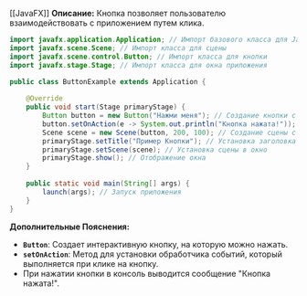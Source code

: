 [[JavaFX]]
**Описание:** Кнопка позволяет пользователю взаимодействовать с приложением путем клика.

``` java ignore
import javafx.application.Application; // Импорт базового класса для JavaFX-приложений
import javafx.scene.Scene; // Импорт класса для сцены
import javafx.scene.control.Button; // Импорт класса для кнопки
import javafx.stage.Stage; // Импорт класса для окна приложения

public class ButtonExample extends Application {
    
    @Override
    public void start(Stage primaryStage) {
        Button button = new Button("Нажми меня"); // Создание кнопки с текстом
        button.setOnAction(e -> System.out.println("Кнопка нажата!")); // Обработчик события при клике
        Scene scene = new Scene(button, 200, 100); // Создание сцены с кнопкой и размером
        primaryStage.setTitle("Пример Кнопки"); // Установка заголовка окна
        primaryStage.setScene(scene); // Установка сцены в окно
        primaryStage.show(); // Отображение окна
    }
    
    public static void main(String[] args) {
        launch(args); // Запуск приложения
    }
}
```

**Дополнительные Пояснения:**

- **`Button`**: Создает интерактивную кнопку, на которую можно нажать.
- **`setOnAction`**: Метод для установки обработчика событий, который выполняется при клике на кнопку.
- При нажатии кнопки в консоль выводится сообщение "Кнопка нажата!".